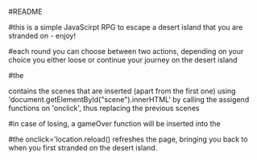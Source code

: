 #README

#this is a simple JavaScirpt RPG to escape a desert island that you are stranded on - enjoy!

#each round you can choose between two actions, depending on your choice you either loose or continue your journey on the desert island

#the <main id="scene"> contains the scenes that are inserted (apart from the first one) using 'document.getElementById("scene").innerHTML' by calling the assigend functions on 'onclick', thus replacing the previous scenes

#in case of losing, a gameOver function will be inserted into the <main>
#the onclick='location.reload() refreshes the page, bringing you back to when you first stranded on the desert island.


